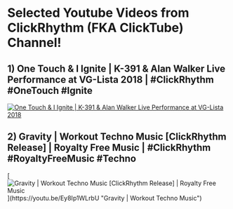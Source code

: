 # Selected Youtube Videos from ClickRhythm (FKA ClickTube) Channel! 
## 1) One Touch & I Ignite | K-391 & Alan Walker Live Performance at VG-Lista 2018 | #ClickRhythm #OneTouch #Ignite
[![One Touch & I Ignite | K-391 & Alan Walker Live Performance at VG-Lista 2018](https://github.com/ClickTube/ClickRhythm/blob/master/OneTouchAndIIgnite_ClickRhythm.jpg?raw=true)](https://www.youtube.com/watch?v=23oxCvVhvF4 "Worlds Got Talent Genius Kids in Math, Piano, Periodic Table | Full Video")

## 2) Gravity | Workout Techno Music [ClickRhythm Release] | Royalty Free Music | #ClickRhythm #RoyaltyFreeMusic #Techno
[![Gravity | Workout Techno Music [ClickRhythm Release] | Royalty Free Music]([https://github.com/ClickTube/ClickRhythm/blob/master/OneTouchAndIIgnite_ClickRhythm.jpg?](https://github.com/ClickTube/ClickRhythm/blob/master/Gravity.jpg)?raw=true)](https://youtu.be/Ey8Ip1WLrbU "Gravity | Workout Techno Music")

